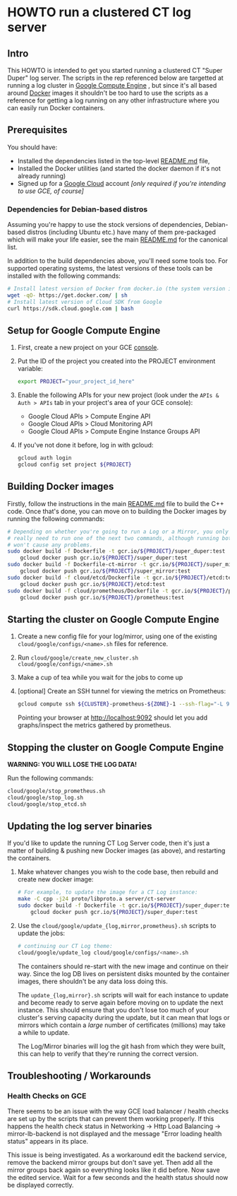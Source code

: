 # HOWTO run a clustered CT log server

## Intro
This HOWTO is intended to get you started running a clustered CT "Super Duper" log server.
The scripts in the rep referenced below are targetted at running a log cluster in [Google Compute Engine](https://cloud.google.com)
, but since it's all based around [Docker](https://docker.io) images it shouldn't be too hard to use the scripts as a reference for getting a log running on any other infrastructure where you can easily run Docker containers.


## Prerequisites
You should have:
* Installed the dependencies listed in the top-level 
  [README.md](https://github.com/google/certificate-transparency/README.md) file,
* Installed the Docker utilities (and started the docker daemon if it's not
  already running)
* Signed up for a [Google Cloud](https://cloud.google.com) account _[only
  required if you're intending to use GCE, of course]_

### Dependencies for Debian-based distros
Assuming you're happy to use the stock versions of dependencies, Debian-based
distros (including Ubuntu etc.) have many of them pre-packaged which will
make your life easier, see the main
[README.md](https://github.com/google/certificate-transparency/README.md) for
the canonical list.

In addition to the build dependencies above, you'll need some tools too.
For supported operating systems, the latest versions of these tools can be
installed with the following commands:
```bash
# Install latest version of Docker from docker.io (the system version is very old):
wget -qO- https://get.docker.com/ | sh
# Install latest version of Cloud SDK from Google
curl https://sdk.cloud.google.com | bash
```

## Setup for Google Compute Engine
1. First, create a new project on your GCE [console](https://console.developers.google.com).
1. Put the ID of the project you created into the PROJECT environment variable:
   ```bash
   export PROJECT="your_project_id_here"
   ```
   
1. Enable the following APIs for your new project (look under the `APIs & Auth > APIs` tab in your project's area of your GCE console):
   * Google Cloud APIs > Compute Engine API
   * Google Cloud APIs > Cloud Monitoring API
   * Google Cloud APIs > Compute Engine Instance Groups API
   
1. If you've not done it before, log in with gcloud:
   ```bash
   gcloud auth login
   gcloud config set project ${PROJECT}
   ```
   
## Building Docker images
  Firstly, follow the instructions in the main 
  [README.md](https://github.com/google/certificate-transparency/README.md)
  file to build the C++ code.
  Once that's done, you can move on to building the Docker images by running
  the following commands:

   ```bash
   # Depending on whether you're going to run a Log or a Mirror, you only
   # really need to run one of the next two commands, although running both
   # won't cause any problems.
   sudo docker build -f Dockerfile -t gcr.io/${PROJECT}/super_duper:test . &&
       gcloud docker push gcr.io/${PROJECT}/super_duper:test
   sudo docker build -f Dockerfile-ct-mirror -t gcr.io/${PROJECT}/super_mirror:test . &&
       gcloud docker push gcr.io/${PROJECT}/super_mirror:test
   sudo docker build -f cloud/etcd/Dockerfile -t gcr.io/${PROJECT}/etcd:test . &&
       gcloud docker push gcr.io/${PROJECT}/etcd:test
   sudo docker build -f cloud/prometheus/Dockerfile -t gcr.io/${PROJECT}/prometheus:test . &&
       gcloud docker push gcr.io/${PROJECT}/prometheus:test
   ```

## Starting the cluster on Google Compute Engine
1. Create a new config file for your log/mirror, using one of the existing 
   `cloud/google/configs/<name>.sh` files for reference.
1. Run `cloud/google/create_new_cluster.sh cloud/google/configs/<name>.sh`
1. Make a cup of tea while you wait for the jobs to come up
1. [optional] Create an SSH tunnel for viewing the metrics on Prometheus:
   ```bash
   gcloud compute ssh ${CLUSTER}-prometheus-${ZONE}-1 --ssh-flag="-L 9092:localhost:9090"
   ```
   
   Pointing your browser at [http://localhost:9092](http://localhost:9092)
   should let you add graphs/inspect the metrics gathered by prometheus.


## Stopping the cluster on Google Compute Engine
**WARNING: YOU WILL LOSE THE LOG DATA!**

Run the following commands:
   ```bash
   cloud/google/stop_prometheus.sh
   cloud/google/stop_log.sh
   cloud/google/stop_etcd.sh
   ```

## Updating the log server binaries
If you'd like to update the running CT Log Server code, then it's just a
matter of building & pushing new Docker images (as above), and restarting the
containers.

1. Make whatever changes you wish to the code base, then rebuild and create
   new docker image:
   ```bash
   # For example, to update the image for a CT Log instance:
   make -C cpp -j24 proto/libproto.a server/ct-server 
   sudo docker build -f Dockerfile -t gcr.io/${PROJECT}/super_duper:test . &&
       gcloud docker push gcr.io/${PROJECT}/super_duper:test
   ```
   
1. Use the `cloud/google/update_{log,mirror,prometheus}.sh` scripts to update the jobs:
   ```bash
   # continuing our CT Log theme:
   cloud/google/update_log cloud/google/configs/<name>.sh
   ```

   The containers should re-start with the new image and continue on their way.
   Since the log DB lives on persistent disks mounted by the container images,
   there shouldn't be any data loss doing this.

   The `update_{log,mirror}.sh` scripts will wait for each instance to update
   and become ready to serve again before moving on to update the next
   instance.  This should ensure that you don't lose too much of your cluster's
   serving capacity during the update, but it can mean that logs or mirrors
   which contain a _large_ number of certificates (millions) may take a while
   to update.

   The Log/Mirror binaries will log the git hash from which they were built,
   this can help to verify that they're running the correct version.

## Troubleshooting / Workarounds

### Health Checks on GCE

There seems to be an issue with the way GCE load balancer / health checks are
set up by the scripts that can prevent them working properly. If this happens
the health check status in Networking -> Http Load Balancing ->
mirror-lb-backend is not displayed and the message "Error loading health status"
appears in its place.

This issue is being investigated. As a workaround edit the backend service,
remove the backend mirror groups but don't save yet. Then add all the mirror
groups back again so everything looks like it did before. Now save the edited
service. Wait for a few seconds and the health status should now be displayed
correctly.
